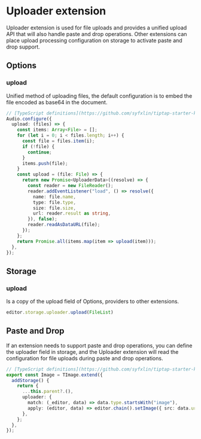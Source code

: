 # Uploader extension

Uploader extension is used for file uploads and provides a unified upload API that will also handle paste and drop operations. Other extensions can place upload processing configuration on storage to activate paste and drop support.

## Options

### upload

Unified method of uploading files, the default configuration is to embed the file encoded as base64 in the document.

```typescript
// [TypeScript definitions](https://github.com/syfxlin/tiptap-starter-kit/blob/master/src/extensions/uploader/index.ts#L20-L22)
Audio.configure({
  upload: (files) => {
    const items: Array<File> = [];
    for (let i = 0; i < files.length; i++) {
      const file = files.item(i);
      if (!file) {
        continue;
      }
      items.push(file);
    }
    const upload = (file: File) => {
      return new Promise<UploaderData>((resolve) => {
        const reader = new FileReader();
        reader.addEventListener("load", () => resolve({
          name: file.name,
          type: file.type,
          size: file.size,
          url: reader.result as string,
        }), false);
        reader.readAsDataURL(file);
      });
    };
    return Promise.all(items.map(item => upload(item)));
  },
});
```

## Storage

### upload

Is a copy of the upload field of Options, providers to other extensions.

```typescript
editor.storage.uploader.upload(FileList)
```

## Paste and Drop

If an extension needs to support paste and drop operations, you can define the uploader field in storage, and the Uploader extension will read the configuration for file uploads during paste and drop operations.

```typescript
// [TypeScript definitions](https://github.com/syfxlin/tiptap-starter-kit/blob/master/src/extensions/uploader/index.ts#L11-L14)
export const Image = TImage.extend({
  addStorage() {
    return {
      ...this.parent?.(),
      uploader: {
        match: (_editor, data) => data.type.startsWith("image"),
        apply: (editor, data) => editor.chain().setImage({ src: data.url, alt: data.name }).run(),
      },
    };
  },
});
```
